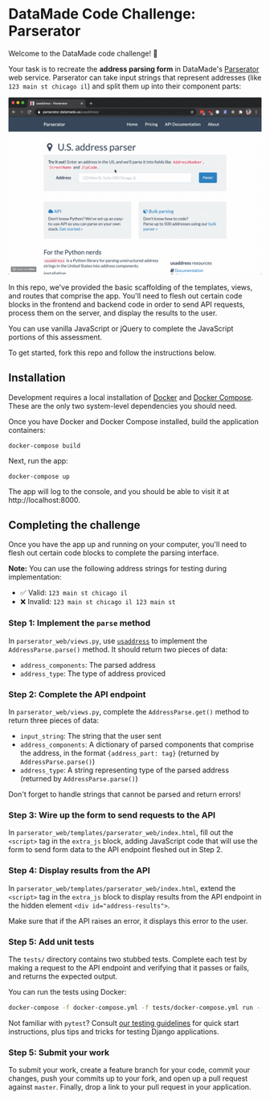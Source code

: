 # DataMade Code Challenge: Parserator

Welcome to the DataMade code challenge! 👋

Your task is to recreate the **address parsing form** in DataMade's
[Parserator](https://parserator.datamade.us) web service. Parserator can take
input strings that represent addresses (like `123 main st chicago il`)
and split them up into their component parts:

![Example of Parserator parsing the string "123 main st chicago il"](images/usaddress.gif)

In this repo, we've provided the basic scaffolding of the templates, views, and
routes that comprise the app. You'll need to flesh out certain code blocks in
the frontend and backend code in order to send API requests, process them on
the server, and display the results to the user.

You can use vanilla JavaScript or jQuery to complete the JavaScript portions of
this assessment.

To get started, fork this repo and follow the instructions below.

## Installation

Development requires a local installation of [Docker](https://docs.docker.com/install/)
and [Docker Compose](https://docs.docker.com/compose/install/). These are the
only two system-level dependencies you should need.

Once you have Docker and Docker Compose installed, build the application containers:

```
docker-compose build
```

Next, run the app:

```
docker-compose up
```

The app will log to the console, and you should be able to visit it at http://localhost:8000.

## Completing the challenge

Once you have the app up and running on your computer, you'll need to flesh out
certain code blocks to complete the parsing interface.

**Note:** You can use the following address strings for testing during implementation:

- ✅ Valid: `123 main st chicago il`
- ❌ Invalid: `123 main st chicago il 123 main st`

### Step 1: Implement the `parse` method

In `parserator_web/views.py`, use [`usaddress`](https://github.com/datamade/usaddress)
to implement the `AddressParse.parse()` method. It should return two pieces of
data:

- `address_components`: The parsed address
- `address_type`: The type of address proviced

### Step 2: Complete the API endpoint

In `parserator_web/views.py`, complete the `AddressParse.get()` method to return
three pieces of data:

- `input_string`: The string that the user sent
- `address_components`: A dictionary of parsed components that comprise the address,
   in the format `{address_part: tag}` (returned by `AddressParse.parse()`)
- `address_type`: A string representing type of the parsed address (returned by `AddressParse.parse()`)

Don't forget to handle strings that cannot be parsed and return errors!

### Step 3: Wire up the form to send requests to the API

In `parserator_web/templates/parserator_web/index.html`, fill out the `<script>`
tag in the `extra_js` block, adding JavaScript code that will use the form
to send form data to the API endpoint fleshed out in Step 2.

### Step 4: Display results from the API

In `parserator_web/templates/parserator_web/index.html`, extend the `<script>`
tag in the `extra_js` block to display results from the API endpoint in the
hidden element `<div id="address-results">`.

Make sure that if the API raises an error, it displays this error to the user.

### Step 5: Add unit tests

The `tests/` directory contains two stubbed tests. Complete each test by making
a request to the API endpoint and verifying that it passes or fails, and
returns the expected output.

You can run the tests using Docker:

```bash
docker-compose -f docker-compose.yml -f tests/docker-compose.yml run --rm app
```

Not familiar with `pytest`? Consult [our testing guidelines](https://github.com/datamade/testing-guidelines)
for quick start instructions, plus tips and tricks for testing Django
applications.

### Step 5: Submit your work

To submit your work, create a feature branch for your code, commit your changes,
push your commits up to your fork, and open up a pull request against `master`.
Finally, drop a link to your pull request in your application.
